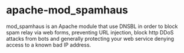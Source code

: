 apache-mod_spamhaus
===================

mod_spamhaus is an Apache module that use DNSBL in order to block spam relay via web forms, preventing URL injection, block http DDoS attacks from bots and generally protecting your web service denying access to a known bad IP address.